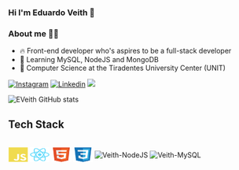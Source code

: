 
### Hi I'm Eduardo Veith 👋

### About me 🙋‍♂️
- 🔥 Front-end developer who's aspires to be a full-stack developer 
- 💽 Learning MySQL, NodeJS and MongoDB
- 📘 Computer Science at the Tiradentes University Center (UNIT)
 

[![Instagram](https://img.shields.io/badge/Instagram-E4405F?style=for-the-badge&logo=instagram&logoColor=white)](https://instagram.com/eduardoveith/)     [![Linkedin](https://img.shields.io/badge/LinkedIn-0077B5?style=for-the-badge&logo=linkedin&logoColor=white)](https://www.linkedin.com/in/eduardo-veith-dev/) <a href = "mailto:edu.veith@gmail.com"><img src="https://img.shields.io/badge/-Gmail-%23333?style=for-the-badge&logo=gmail&logoColor=white" target="_blank"></a>

![EVeith GitHub stats](https://github-readme-stats.vercel.app/api?username=EduardoVeith&show_icons=true&theme=dracula)




## Tech Stack

<div style="display: inline_block"><br>
  <img align="center" alt="Veith-JS" height="30" width="40" src="https://raw.githubusercontent.com/devicons/devicon/master/icons/javascript/javascript-plain.svg">
  <img align="center" alt="Veith-React" height="30" width="40" src="https://raw.githubusercontent.com/devicons/devicon/master/icons/react/react-original.svg">
  <img align="center" alt="Veith-HTML" height="30" width="40" src="https://raw.githubusercontent.com/devicons/devicon/master/icons/html5/html5-original.svg">
  <img align="center" alt="Veith-CSS" height="30" width="40" src="https://raw.githubusercontent.com/devicons/devicon/master/icons/css3/css3-original.svg">
  <img align="center" alt="Veith-NodeJS" height="30" width="90" src="https://img.shields.io/badge/Node.js-43853D?style=for-the-badge&logo=node.js&logoColor=white">
  <img align="center" alt="Veith-MySQL" height="30" width="90" src="https://img.shields.io/badge/MySQL-00000F?style=for-the-badge&logo=mysql&logoColor=white">

</div>
